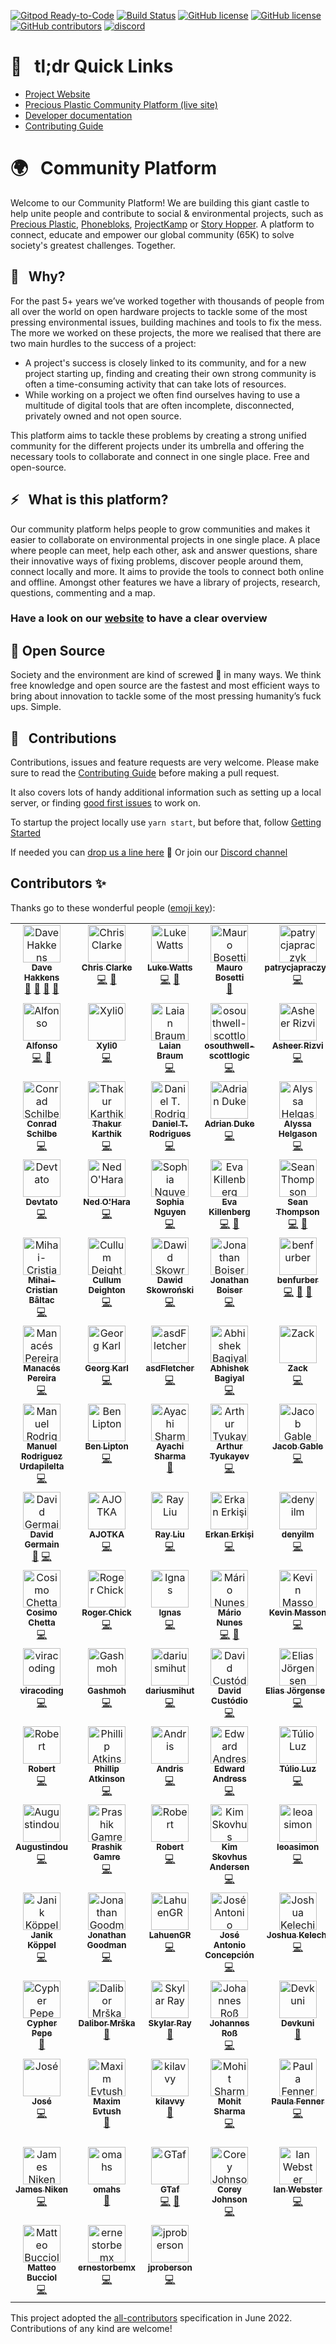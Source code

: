[![Gitpod Ready-to-Code](https://img.shields.io/badge/Gitpod-Ready--to--Code-blue?logo=gitpod)](https://gitpod.io/from-referrer/)
[![Build Status](https://circleci.com/gh/ONEARMY/community-platform/tree/master.svg?style=shield)](https://app.circleci.com/pipelines/github/ONEARMY/community-platform?branch=master)
[![GitHub license](https://badgen.net/github/license/ONEARMY/community-platform)](https://github.com/ONEARMY/community-platform/blob/master/LICENSE)
[![GitHub license](https://badgen.net/github/tag/ONEARMY/community-platform)](https://github.com/ONEARMY/community-platform/blob/master/LICENSE)
[![GitHub contributors](https://img.shields.io/github/contributors/ONEARMY/community-platform)](https://github.com/ONEARMY/community-platform/graphs/contributors/)
[![discord](https://badges.aleen42.com/src/discord.svg)](https://discord.gg/gJ7Yyk4)

# 🔗 &nbsp; tl;dr Quick Links

- [Project Website](https://platform.onearmy.earth)
- [Precious Plastic Community Platform (live site)](http://community.preciousplastic.com/)
- [Developer documentation](https://onearmy.github.io/community-platform/)
- [Contributing Guide](/CONTRIBUTING.md)

# 🌍 &nbsp; Community Platform

Welcome to our Community Platform!
We are building this giant castle to help unite people and contribute to social & environmental projects, such as [Precious Plastic](https://preciousplastic.com), [Phonebloks](https://phonebloks.com/), [ProjectKamp](https://projectkamp.com/) or [Story Hopper](https://story-hopper.com/). A platform to connect, educate and empower our global community (65K) to solve society's greatest challenges. Together.

## 👀 &nbsp; Why?

For the past 5+ years we’ve worked together with thousands of people from all over the world on open hardware projects to tackle some of the most pressing environmental issues, building machines and tools to fix the mess. The more we worked on these projects, the more we realised that there are two main hurdles to the success of a project:

- A project's success is closely linked to its community, and for a new project starting up, finding and creating their own strong community is often a time-consuming activity that can take lots of resources.
- While working on a project we often find ourselves having to use a multitude of digital tools that are often incomplete, disconnected, privately owned and not open source.

This platform aims to tackle these problems by creating a strong unified community for the different projects under its umbrella and offering the necessary tools to collaborate and connect in one single place. Free and open-source.

## ⚡️ &nbsp; What is this platform?

Our community platform helps people to grow communities and makes it easier to collaborate on environmental projects in one single place. A place where people can meet, help each other, ask and answer questions, share their innovative ways of fixing problems, discover people around them, connect locally and more. It aims to provide the tools to connect both online and offline. Amongst other features we have a library of projects, research, questions, commenting and a map.

### Have a look on our [website](https://platform.onearmy.earth) to have a clear overview

## 👐 Open Source

Society and the environment are kind of screwed 💩 in many ways. We think free knowledge and open source are the fastest and most efficient ways to bring about innovation to tackle some of the most pressing humanity’s fuck ups. Simple.

## 🤝 &nbsp; Contributions

Contributions, issues and feature requests are very welcome.
Please make sure to read the [Contributing Guide](/CONTRIBUTING.md) before making a pull request.

It also covers lots of handy additional information such as setting up a local server, or finding [good first issues](https://github.com/ONEARMY/community-platform/issues?q=is%3Aissue+is%3Aopen+label%3A%22Good+first+issue%22) to work on.

To startup the project locally use `yarn start`, but before that, follow [Getting Started](/docs/supabase.md)

If needed you can [drop us a line here](mailto:platform@onearmy.earth?subject=contact%20from%20github) 👋
Or join our [Discord channel](https://discord.gg/gJ7Yyk4)

## Contributors ✨

Thanks go to these wonderful people ([emoji key](https://allcontributors.org/docs/en/emoji-key)):

<!--- spell-checker: disable --->
<!-- ALL-CONTRIBUTORS-LIST:START - Do not remove or modify this section -->
<!-- prettier-ignore-start -->
<!-- markdownlint-disable -->
<table>
  <tbody>
    <tr>
      <td align="center" valign="top" width="14.28%"><a href="http://davehakkens.nl"><img src="https://avatars.githubusercontent.com/u/13672737?v=4?s=60" width="60px;" alt="Dave Hakkens"/><br /><sub><b>Dave Hakkens</b></sub></a><br /><a href="#design-davehakkens" title="Design">🎨</a> <a href="#ideas-davehakkens" title="Ideas, Planning, & Feedback">🤔</a> <a href="#projectManagement-davehakkens" title="Project Management">📆</a> <a href="[💪]("Maintainer")," title="Maintainer">💪</a></td>
      <td align="center" valign="top" width="14.28%"><a href="https://c2dev.co.uk/"><img src="https://avatars.githubusercontent.com/u/10515065?v=4?s=60" width="60px;" alt="Chris Clarke"/><br /><sub><b>Chris Clarke</b></sub></a><br /><a href="https://github.com/ONEARMY/community-platform/commits?author=chrismclarke" title="Code">💻</a> <a href="[💪]("Maintainer")," title="Maintainer">💪</a></td>
      <td align="center" valign="top" width="14.28%"><a href="https://thisis.la/"><img src="https://avatars.githubusercontent.com/u/472589?v=4?s=60" width="60px;" alt="Luke Watts"/><br /><sub><b>Luke Watts</b></sub></a><br /><a href="https://github.com/ONEARMY/community-platform/commits?author=thisislawatts" title="Code">💻</a> <a href="[💪]("Maintainer")," title="Maintainer">💪</a></td>
      <td align="center" valign="top" width="14.28%"><a href="https://github.com/amuroBosetti"><img src="https://avatars.githubusercontent.com/u/46928545?v=4?s=60" width="60px;" alt="Mauro Bosetti"/><br /><sub><b>Mauro Bosetti</b></sub></a><br /><a href="https://github.com/ONEARMY/community-platform/commits?author=amuroBosetti" title="Documentation">📖</a></td>
      <td align="center" valign="top" width="14.28%"><a href="https://github.com/patrycjapraczyk"><img src="https://avatars.githubusercontent.com/u/35103888?v=4?s=60" width="60px;" alt="patrycjapraczyk"/><br /><sub><b>patrycjapraczyk</b></sub></a><br /><a href="https://github.com/ONEARMY/community-platform/commits?author=patrycjapraczyk" title="Code">💻</a></td>
      <td align="center" valign="top" width="14.28%"><a href="https://tedspare.com"><img src="https://avatars.githubusercontent.com/u/36117635?v=4?s=60" width="60px;" alt="Ted Spare"/><br /><sub><b>Ted Spare</b></sub></a><br /><a href="https://github.com/ONEARMY/community-platform/commits?author=tedspare" title="Code">💻</a></td>
      <td align="center" valign="top" width="14.28%"><a href="https://www.linkedin.com/in/eliasvelardez"><img src="https://avatars.githubusercontent.com/u/40184787?v=4?s=60" width="60px;" alt="Elias Velardez"/><br /><sub><b>Elias Velardez</b></sub></a><br /><a href="https://github.com/ONEARMY/community-platform/commits?author=eliasvelardezft" title="Code">💻</a></td>
    </tr>
    <tr>
      <td align="center" valign="top" width="14.28%"><a href="https://github.com/AlfonsoGhislieri"><img src="https://avatars.githubusercontent.com/u/652368?v=4?s=60" width="60px;" alt="Alfonso"/><br /><sub><b>Alfonso</b></sub></a><br /><a href="https://github.com/ONEARMY/community-platform/commits?author=AlfonsoGhislieri" title="Code">💻</a> <a href="[💪]("Maintainer")," title="Maintainer">💪</a></td>
      <td align="center" valign="top" width="14.28%"><a href="https://github.com/Xyli0"><img src="https://avatars.githubusercontent.com/u/10441748?v=4?s=60" width="60px;" alt="Xyli0"/><br /><sub><b>Xyli0</b></sub></a><br /><a href="https://github.com/ONEARMY/community-platform/commits?author=Xyli0" title="Code">💻</a></td>
      <td align="center" valign="top" width="14.28%"><a href="http://www.linkedin.com/in/laianbraum"><img src="https://avatars.githubusercontent.com/u/61033391?v=4?s=60" width="60px;" alt="Laian Braum"/><br /><sub><b>Laian Braum</b></sub></a><br /><a href="https://github.com/ONEARMY/community-platform/commits?author=laianbraum" title="Code">💻</a></td>
      <td align="center" valign="top" width="14.28%"><a href="https://github.com/osouthwell-scottlogic"><img src="https://avatars.githubusercontent.com/u/98388720?v=4?s=60" width="60px;" alt="osouthwell-scottlogic"/><br /><sub><b>osouthwell-scottlogic</b></sub></a><br /><a href="https://github.com/ONEARMY/community-platform/commits?author=osouthwell-scottlogic" title="Code">💻</a></td>
      <td align="center" valign="top" width="14.28%"><a href="http://asheerrizvi.com"><img src="https://avatars.githubusercontent.com/u/17976252?v=4?s=60" width="60px;" alt="Asheer Rizvi"/><br /><sub><b>Asheer Rizvi</b></sub></a><br /><a href="https://github.com/ONEARMY/community-platform/commits?author=asheerrizvi" title="Code">💻</a></td>
      <td align="center" valign="top" width="14.28%"><a href="https://franknoirot.co"><img src="https://avatars.githubusercontent.com/u/23481541?v=4?s=60" width="60px;" alt="Frank Noirot"/><br /><sub><b>Frank Noirot</b></sub></a><br /><a href="#design-franknoirot" title="Design">🎨</a></td>
      <td align="center" valign="top" width="14.28%"><a href="https://github.com/LucasGabrielBecker"><img src="https://avatars.githubusercontent.com/u/48301172?v=4?s=60" width="60px;" alt="Lucas Becker "/><br /><sub><b>Lucas Becker </b></sub></a><br /><a href="https://github.com/ONEARMY/community-platform/commits?author=LucasGabrielBecker" title="Code">💻</a></td>
    </tr>
    <tr>
      <td align="center" valign="top" width="14.28%"><a href="https://github.com/cschilbe"><img src="https://avatars.githubusercontent.com/u/485557?v=4?s=60" width="60px;" alt="Conrad Schilbe"/><br /><sub><b>Conrad Schilbe</b></sub></a><br /><a href="https://github.com/ONEARMY/community-platform/commits?author=cschilbe" title="Code">💻</a></td>
      <td align="center" valign="top" width="14.28%"><a href="https://github.com/ThakurKarthik"><img src="https://avatars.githubusercontent.com/u/26309938?v=4?s=60" width="60px;" alt="Thakur Karthik"/><br /><sub><b>Thakur Karthik</b></sub></a><br /><a href="https://github.com/ONEARMY/community-platform/commits?author=ThakurKarthik" title="Code">💻</a></td>
      <td align="center" valign="top" width="14.28%"><a href="https://www.linkedin.com/in/danitrod/"><img src="https://avatars.githubusercontent.com/u/45438149?v=4?s=60" width="60px;" alt="Daniel T. Rodrigues"/><br /><sub><b>Daniel T. Rodrigues</b></sub></a><br /><a href="https://github.com/ONEARMY/community-platform/commits?author=danitrod" title="Code">💻</a></td>
      <td align="center" valign="top" width="14.28%"><a href="https://github.com/adrianduke"><img src="https://avatars.githubusercontent.com/u/711058?v=4?s=60" width="60px;" alt="Adrian Duke"/><br /><sub><b>Adrian Duke</b></sub></a><br /><a href="https://github.com/ONEARMY/community-platform/commits?author=adrianduke" title="Code">💻</a></td>
      <td align="center" valign="top" width="14.28%"><a href="https://github.com/missalyss"><img src="https://avatars.githubusercontent.com/u/19866110?v=4?s=60" width="60px;" alt="Alyssa Helgason"/><br /><sub><b>Alyssa Helgason</b></sub></a><br /><a href="https://github.com/ONEARMY/community-platform/commits?author=missalyss" title="Code">💻</a></td>
      <td align="center" valign="top" width="14.28%"><a href="https://github.com/Kiebert"><img src="https://avatars.githubusercontent.com/u/3414938?v=4?s=60" width="60px;" alt="Kieb"/><br /><sub><b>Kieb</b></sub></a><br /><a href="https://github.com/ONEARMY/community-platform/commits?author=Kiebert" title="Code">💻</a></td>
      <td align="center" valign="top" width="14.28%"><a href="https://github.com/Sc4ramouche"><img src="https://avatars.githubusercontent.com/u/25829136?v=4?s=60" width="60px;" alt="Kovechenkov Vladislav"/><br /><sub><b>Kovechenkov Vladislav</b></sub></a><br /><a href="https://github.com/ONEARMY/community-platform/commits?author=Sc4ramouche" title="Code">💻</a></td>
    </tr>
    <tr>
      <td align="center" valign="top" width="14.28%"><a href="http://devtato.com"><img src="https://avatars.githubusercontent.com/u/4504330?v=4?s=60" width="60px;" alt="Devtato"/><br /><sub><b>Devtato</b></sub></a><br /><a href="https://github.com/ONEARMY/community-platform/commits?author=cerkiewny" title="Code">💻</a></td>
      <td align="center" valign="top" width="14.28%"><a href="https://github.com/NoHara42"><img src="https://avatars.githubusercontent.com/u/43496778?v=4?s=60" width="60px;" alt="Ned O'Hara"/><br /><sub><b>Ned O'Hara</b></sub></a><br /><a href="https://github.com/ONEARMY/community-platform/commits?author=NoHara42" title="Code">💻</a></td>
      <td align="center" valign="top" width="14.28%"><a href="https://github.com/SophXN"><img src="https://avatars.githubusercontent.com/u/80185757?v=4?s=60" width="60px;" alt="Sophia Nguyen"/><br /><sub><b>Sophia Nguyen</b></sub></a><br /><a href="https://github.com/ONEARMY/community-platform/commits?author=SophXN" title="Code">💻</a></td>
      <td align="center" valign="top" width="14.28%"><a href="https://www.evakillenberg.com"><img src="https://avatars.githubusercontent.com/u/37253846?v=4?s=60" width="60px;" alt="Eva Killenberg"/><br /><sub><b>Eva Killenberg</b></sub></a><br /><a href="https://github.com/ONEARMY/community-platform/commits?author=evakill" title="Code">💻</a> <a href="[💪]("Maintainer")," title="Maintainer">💪</a></td>
      <td align="center" valign="top" width="14.28%"><a href="https://speckledbanana.com"><img src="https://avatars.githubusercontent.com/u/80723794?v=4?s=60" width="60px;" alt="Sean Thompson"/><br /><sub><b>Sean Thompson</b></sub></a><br /><a href="https://github.com/ONEARMY/community-platform/commits?author=iSCJT" title="Code">💻</a> <a href="[💪]("Maintainer")," title="Maintainer">💪</a></td>
      <td align="center" valign="top" width="14.28%"><a href="https://github.com/NguyenVanDo51"><img src="https://avatars.githubusercontent.com/u/30190734?v=4?s=60" width="60px;" alt="Nguyễn Văn Đỏ"/><br /><sub><b>Nguyễn Văn Đỏ</b></sub></a><br /><a href="https://github.com/ONEARMY/community-platform/commits?author=NguyenVanDo51" title="Code">💻</a></td>
      <td align="center" valign="top" width="14.28%"><a href="https://kungraseri.dev"><img src="https://avatars.githubusercontent.com/u/1054240?v=4?s=60" width="60px;" alt="KungRaseri"/><br /><sub><b>KungRaseri</b></sub></a><br /><a href="https://github.com/ONEARMY/community-platform/commits?author=KungRaseri" title="Documentation">📖</a></td>
    </tr>
    <tr>
      <td align="center" valign="top" width="14.28%"><a href="https://github.com/BaltacMihai"><img src="https://avatars.githubusercontent.com/u/72079422?v=4?s=60" width="60px;" alt="Mihai-Cristian Bâltac"/><br /><sub><b>Mihai-Cristian Bâltac</b></sub></a><br /><a href="https://github.com/ONEARMY/community-platform/commits?author=BaltacMihai" title="Code">💻</a></td>
      <td align="center" valign="top" width="14.28%"><a href="https://github.com/CDeighton"><img src="https://avatars.githubusercontent.com/u/13475443?v=4?s=60" width="60px;" alt="Cullum Deighton"/><br /><sub><b>Cullum Deighton</b></sub></a><br /><a href="https://github.com/ONEARMY/community-platform/commits?author=CDeighton" title="Code">💻</a></td>
      <td align="center" valign="top" width="14.28%"><a href="https://github.com/d-skowronski"><img src="https://avatars.githubusercontent.com/u/98740166?v=4?s=60" width="60px;" alt="Dawid Skowroński"/><br /><sub><b>Dawid Skowroński</b></sub></a><br /><a href="https://github.com/ONEARMY/community-platform/commits?author=d-skowronski" title="Code">💻</a></td>
      <td align="center" valign="top" width="14.28%"><a href="http://jonboiser.com"><img src="https://avatars.githubusercontent.com/u/10248067?v=4?s=60" width="60px;" alt="Jonathan Boiser"/><br /><sub><b>Jonathan Boiser</b></sub></a><br /><a href="https://github.com/ONEARMY/community-platform/commits?author=jonboiser" title="Code">💻</a></td>
      <td align="center" valign="top" width="14.28%"><a href="https://github.com/benfurber"><img src="https://avatars.githubusercontent.com/u/16688508?v=4?s=60" width="60px;" alt="benfurber"/><br /><sub><b>benfurber</b></sub></a><br /><a href="https://github.com/ONEARMY/community-platform/commits?author=benfurber" title="Code">💻</a> <a href="[💪]("Maintainer")," title="Maintainer">💪</a> <a href="https://github.com/ONEARMY/community-platform/commits?author=benfurber" title="Documentation">📖</a></td>
      <td align="center" valign="top" width="14.28%"><a href="https://github.com/AlimurtuzaCodes"><img src="https://avatars.githubusercontent.com/u/88965204?v=4?s=60" width="60px;" alt="Alimurtuza"/><br /><sub><b>Alimurtuza</b></sub></a><br /><a href="https://github.com/ONEARMY/community-platform/commits?author=AlimurtuzaCodes" title="Code">💻</a></td>
      <td align="center" valign="top" width="14.28%"><a href="https://github.com/AliAbuSalam"><img src="https://avatars.githubusercontent.com/u/17426615?v=4?s=60" width="60px;" alt="Askell"/><br /><sub><b>Askell</b></sub></a><br /><a href="https://github.com/ONEARMY/community-platform/commits?author=AliAbuSalam" title="Code">💻</a></td>
    </tr>
    <tr>
      <td align="center" valign="top" width="14.28%"><a href="https://linkedin.com/in/manacesneto"><img src="https://avatars.githubusercontent.com/u/8915867?v=4?s=60" width="60px;" alt="Manacés Pereira"/><br /><sub><b>Manacés Pereira</b></sub></a><br /><a href="https://github.com/ONEARMY/community-platform/commits?author=manacespereira" title="Code">💻</a></td>
      <td align="center" valign="top" width="14.28%"><a href="https://github.com/5niperspider"><img src="https://avatars.githubusercontent.com/u/62932392?v=4?s=60" width="60px;" alt="Georg Karl"/><br /><sub><b>Georg Karl</b></sub></a><br /><a href="https://github.com/ONEARMY/community-platform/commits?author=5niperspider" title="Code">💻</a></td>
      <td align="center" valign="top" width="14.28%"><a href="https://www.linkedin.com/in/fletcher-larue/"><img src="https://avatars.githubusercontent.com/u/42685363?v=4?s=60" width="60px;" alt="asdFletcher"/><br /><sub><b>asdFletcher</b></sub></a><br /><a href="https://github.com/ONEARMY/community-platform/commits?author=asdFletcher" title="Code">💻</a></td>
      <td align="center" valign="top" width="14.28%"><a href="https://github.com/bagiyal"><img src="https://avatars.githubusercontent.com/u/63339447?v=4?s=60" width="60px;" alt="Abhishek Bagiyal"/><br /><sub><b>Abhishek Bagiyal</b></sub></a><br /><a href="https://github.com/ONEARMY/community-platform/commits?author=bagiyal" title="Code">💻</a></td>
      <td align="center" valign="top" width="14.28%"><a href="https://github.com/CrowsVeldt"><img src="https://avatars.githubusercontent.com/u/8883408?v=4?s=60" width="60px;" alt="Zack"/><br /><sub><b>Zack</b></sub></a><br /><a href="https://github.com/ONEARMY/community-platform/commits?author=CrowsVeldt" title="Code">💻</a></td>
      <td align="center" valign="top" width="14.28%"><a href="https://careers.bol.com/"><img src="https://avatars.githubusercontent.com/u/1822855?v=4?s=60" width="60px;" alt="Bart Enkelaar"/><br /><sub><b>Bart Enkelaar</b></sub></a><br /><a href="https://github.com/ONEARMY/community-platform/commits?author=benkelaar" title="Code">💻</a></td>
      <td align="center" valign="top" width="14.28%"><a href="https://github.com/laviodias"><img src="https://avatars.githubusercontent.com/u/44332001?v=4?s=60" width="60px;" alt="Lávio Vale"/><br /><sub><b>Lávio Vale</b></sub></a><br /><a href="https://github.com/ONEARMY/community-platform/commits?author=laviodias" title="Code">💻</a></td>
    </tr>
    <tr>
      <td align="center" valign="top" width="14.28%"><a href="https://github.com/manuelrurda"><img src="https://avatars.githubusercontent.com/u/62727899?v=4?s=60" width="60px;" alt="Manuel Rodriguez Urdapilelta"/><br /><sub><b>Manuel Rodriguez Urdapilelta</b></sub></a><br /><a href="https://github.com/ONEARMY/community-platform/commits?author=manuelrurda" title="Code">💻</a></td>
      <td align="center" valign="top" width="14.28%"><a href="https://github.com/LiptonB"><img src="https://avatars.githubusercontent.com/u/467965?v=4?s=60" width="60px;" alt="Ben Lipton"/><br /><sub><b>Ben Lipton</b></sub></a><br /><a href="https://github.com/ONEARMY/community-platform/commits?author=LiptonB" title="Code">💻</a></td>
      <td align="center" valign="top" width="14.28%"><a href="https://github.com/ayachish"><img src="https://avatars.githubusercontent.com/u/102033230?v=4?s=60" width="60px;" alt="Ayachi Sharma"/><br /><sub><b>Ayachi Sharma</b></sub></a><br /><a href="https://github.com/ONEARMY/community-platform/commits?author=ayachish" title="Documentation">📖</a></td>
      <td align="center" valign="top" width="14.28%"><a href="https://tyukayev.com"><img src="https://avatars.githubusercontent.com/u/9029936?v=4?s=60" width="60px;" alt="Arthur Tyukayev"/><br /><sub><b>Arthur Tyukayev</b></sub></a><br /><a href="https://github.com/ONEARMY/community-platform/commits?author=arthurtyukayev" title="Code">💻</a></td>
      <td align="center" valign="top" width="14.28%"><a href="https://github.com/jgable"><img src="https://avatars.githubusercontent.com/u/164497?v=4?s=60" width="60px;" alt="Jacob Gable"/><br /><sub><b>Jacob Gable</b></sub></a><br /><a href="https://github.com/ONEARMY/community-platform/commits?author=jgable" title="Code">💻</a></td>
      <td align="center" valign="top" width="14.28%"><a href="https://beemargarida.github.io"><img src="https://avatars.githubusercontent.com/u/25725586?v=4?s=60" width="60px;" alt="Ana Margarida Silva"/><br /><sub><b>Ana Margarida Silva</b></sub></a><br /><a href="https://github.com/ONEARMY/community-platform/commits?author=BeeMargarida" title="Code">💻</a></td>
      <td align="center" valign="top" width="14.28%"><a href="https://github.com/cjh1212"><img src="https://avatars.githubusercontent.com/u/45911291?v=4?s=60" width="60px;" alt="cjh1212"/><br /><sub><b>cjh1212</b></sub></a><br /><a href="https://github.com/ONEARMY/community-platform/commits?author=cjh1212" title="Code">💻</a></td>
    </tr>
    <tr>
      <td align="center" valign="top" width="14.28%"><a href="https://pizzaisdavid.medium.com/"><img src="https://avatars.githubusercontent.com/u/4391884?v=4?s=60" width="60px;" alt="David Germain"/><br /><sub><b>David Germain</b></sub></a><br /><a href="https://github.com/ONEARMY/community-platform/commits?author=pizzaisdavid" title="Documentation">📖</a> <a href="https://github.com/ONEARMY/community-platform/commits?author=pizzaisdavid" title="Code">💻</a></td>
      <td align="center" valign="top" width="14.28%"><a href="http://ajotka.com"><img src="https://avatars.githubusercontent.com/u/15144546?v=4?s=60" width="60px;" alt="AJOTKA"/><br /><sub><b>AJOTKA</b></sub></a><br /><a href="https://github.com/ONEARMY/community-platform/commits?author=ajotka" title="Code">💻</a></td>
      <td align="center" valign="top" width="14.28%"><a href="http://rayliu.me"><img src="https://avatars.githubusercontent.com/u/17478640?v=4?s=60" width="60px;" alt="Ray Liu"/><br /><sub><b>Ray Liu</b></sub></a><br /><a href="https://github.com/ONEARMY/community-platform/commits?author=CheRayLiu" title="Code">💻</a></td>
      <td align="center" valign="top" width="14.28%"><a href="http://erkanerkisi.github.io"><img src="https://avatars.githubusercontent.com/u/22741824?v=4?s=60" width="60px;" alt="Erkan Erkişi"/><br /><sub><b>Erkan Erkişi</b></sub></a><br /><a href="https://github.com/ONEARMY/community-platform/commits?author=Erkanerkisi" title="Code">💻</a></td>
      <td align="center" valign="top" width="14.28%"><a href="https://github.com/denyilm"><img src="https://avatars.githubusercontent.com/u/65300462?v=4?s=60" width="60px;" alt="denyilm"/><br /><sub><b>denyilm</b></sub></a><br /><a href="https://github.com/ONEARMY/community-platform/commits?author=denyilm" title="Code">💻</a></td>
      <td align="center" valign="top" width="14.28%"><a href="https://github.com/zweertsk"><img src="https://avatars.githubusercontent.com/u/131855633?v=4?s=60" width="60px;" alt="Koen"/><br /><sub><b>Koen</b></sub></a><br /><a href="https://github.com/ONEARMY/community-platform/commits?author=zweertsk" title="Code">💻</a></td>
      <td align="center" valign="top" width="14.28%"><a href="https://github.com/goratt12"><img src="https://avatars.githubusercontent.com/u/23094928?v=4?s=60" width="60px;" alt="Guy Ribak"/><br /><sub><b>Guy Ribak</b></sub></a><br /><a href="https://github.com/ONEARMY/community-platform/commits?author=goratt12" title="Code">💻</a></td>
    </tr>
    <tr>
      <td align="center" valign="top" width="14.28%"><a href="https://github.com/onim-at"><img src="https://avatars.githubusercontent.com/u/45094836?v=4?s=60" width="60px;" alt="Cosimo Chetta"/><br /><sub><b>Cosimo Chetta</b></sub></a><br /><a href="https://github.com/ONEARMY/community-platform/commits?author=onim-at" title="Code">💻</a></td>
      <td align="center" valign="top" width="14.28%"><a href="http://uk.linkedin.com/in/rogerchick"><img src="https://avatars.githubusercontent.com/u/555883?v=4?s=60" width="60px;" alt="Roger Chick"/><br /><sub><b>Roger Chick</b></sub></a><br /><a href="https://github.com/ONEARMY/community-platform/commits?author=rchick" title="Code">💻</a></td>
      <td align="center" valign="top" width="14.28%"><a href="http://ignasplace.com"><img src="https://avatars.githubusercontent.com/u/76262712?v=4?s=60" width="60px;" alt="Ignas"/><br /><sub><b>Ignas</b></sub></a><br /><a href="https://github.com/ONEARMY/community-platform/commits?author=IgnasPlace" title="Code">💻</a></td>
      <td align="center" valign="top" width="14.28%"><a href="https://github.com/mariojsnunes"><img src="https://avatars.githubusercontent.com/u/8073622?v=4?s=60" width="60px;" alt="Mário Nunes"/><br /><sub><b>Mário Nunes</b></sub></a><br /><a href="https://github.com/ONEARMY/community-platform/commits?author=mariojsnunes" title="Code">💻</a> <a href="[💪]("Maintainer")," title="Maintainer">💪</a></td>
      <td align="center" valign="top" width="14.28%"><a href="https://github.com/oktomus"><img src="https://avatars.githubusercontent.com/u/4656466?v=4?s=60" width="60px;" alt="Kevin Masson"/><br /><sub><b>Kevin Masson</b></sub></a><br /><a href="https://github.com/ONEARMY/community-platform/commits?author=oktomus" title="Code">💻</a></td>
      <td align="center" valign="top" width="14.28%"><a href="https://www.darigovresearch.com/"><img src="https://avatars.githubusercontent.com/u/30328618?v=4?s=60" width="60px;" alt="Darigov Research"/><br /><sub><b>Darigov Research</b></sub></a><br /><a href="https://github.com/ONEARMY/community-platform/commits?author=darigovresearch" title="Documentation">📖</a></td>
      <td align="center" valign="top" width="14.28%"><a href="http://cs.mcgill.ca/~zdouce"><img src="https://avatars.githubusercontent.com/u/21955868?v=4?s=60" width="60px;" alt="Zachary Doucet"/><br /><sub><b>Zachary Doucet</b></sub></a><br /><a href="https://github.com/ONEARMY/community-platform/commits?author=Shamauk" title="Code">💻</a></td>
    </tr>
    <tr>
      <td align="center" valign="top" width="14.28%"><a href="https://github.com/viracoding"><img src="https://avatars.githubusercontent.com/u/20618068?v=4?s=60" width="60px;" alt="viracoding"/><br /><sub><b>viracoding</b></sub></a><br /><a href="https://github.com/ONEARMY/community-platform/commits?author=viracoding" title="Code">💻</a></td>
      <td align="center" valign="top" width="14.28%"><a href="https://github.com/Gashmoh"><img src="https://avatars.githubusercontent.com/u/24207256?v=4?s=60" width="60px;" alt="Gashmoh"/><br /><sub><b>Gashmoh</b></sub></a><br /><a href="https://github.com/ONEARMY/community-platform/commits?author=Gashmoh" title="Code">💻</a></td>
      <td align="center" valign="top" width="14.28%"><a href="https://github.com/dariusmihut"><img src="https://avatars.githubusercontent.com/u/7417010?v=4?s=60" width="60px;" alt="dariusmihut"/><br /><sub><b>dariusmihut</b></sub></a><br /><a href="https://github.com/ONEARMY/community-platform/commits?author=dariusmihut" title="Code">💻</a></td>
      <td align="center" valign="top" width="14.28%"><a href="https://github.com/dcustodio"><img src="https://avatars.githubusercontent.com/u/2907004?v=4?s=60" width="60px;" alt="David Custódio"/><br /><sub><b>David Custódio</b></sub></a><br /><a href="https://github.com/ONEARMY/community-platform/commits?author=dcustodio" title="Code">💻</a></td>
      <td align="center" valign="top" width="14.28%"><a href="https://www.eliasjorgensen.se"><img src="https://avatars.githubusercontent.com/u/63782477?v=4?s=60" width="60px;" alt="Elias Jörgensen"/><br /><sub><b>Elias Jörgensen</b></sub></a><br /><a href="https://github.com/ONEARMY/community-platform/commits?author=saile515" title="Code">💻</a></td>
      <td align="center" valign="top" width="14.28%"><a href="http://www.jagan-chary.com"><img src="https://avatars.githubusercontent.com/u/26999371?v=4?s=60" width="60px;" alt="devChary"/><br /><sub><b>devChary</b></sub></a><br /><a href="https://github.com/ONEARMY/community-platform/commits?author=devChary" title="Code">💻</a></td>
      <td align="center" valign="top" width="14.28%"><a href="https://github.com/paposeco"><img src="https://avatars.githubusercontent.com/u/13892562?v=4?s=60" width="60px;" alt="Fabi"/><br /><sub><b>Fabi</b></sub></a><br /><a href="https://github.com/ONEARMY/community-platform/commits?author=paposeco" title="Code">💻</a></td>
    </tr>
    <tr>
      <td align="center" valign="top" width="14.28%"><a href="https://github.com/Robert-LC"><img src="https://avatars.githubusercontent.com/u/72999492?v=4?s=60" width="60px;" alt="Robert"/><br /><sub><b>Robert</b></sub></a><br /><a href="https://github.com/ONEARMY/community-platform/commits?author=Robert-LC" title="Code">💻</a></td>
      <td align="center" valign="top" width="14.28%"><a href="https://github.com/phlapjack"><img src="https://avatars.githubusercontent.com/u/1590042?v=4?s=60" width="60px;" alt="Phillip Atkinson"/><br /><sub><b>Phillip Atkinson</b></sub></a><br /><a href="https://github.com/ONEARMY/community-platform/commits?author=phlapjack" title="Code">💻</a></td>
      <td align="center" valign="top" width="14.28%"><a href="http://agw.lv/"><img src="https://avatars.githubusercontent.com/u/6299387?v=4?s=60" width="60px;" alt="Andris"/><br /><sub><b>Andris</b></sub></a><br /><a href="https://github.com/ONEARMY/community-platform/commits?author=exabyssus" title="Code">💻</a></td>
      <td align="center" valign="top" width="14.28%"><a href="https://github.com/EdwardAndress"><img src="https://avatars.githubusercontent.com/u/7963978?v=4?s=60" width="60px;" alt="Edward Andress"/><br /><sub><b>Edward Andress</b></sub></a><br /><a href="https://github.com/ONEARMY/community-platform/commits?author=EdwardAndress" title="Code">💻</a></td>
      <td align="center" valign="top" width="14.28%"><a href="https://github.com/tuliobluz"><img src="https://avatars.githubusercontent.com/u/21323883?v=4?s=60" width="60px;" alt="Túlio Luz"/><br /><sub><b>Túlio Luz</b></sub></a><br /><a href="https://github.com/ONEARMY/community-platform/commits?author=tuliobluz" title="Code">💻</a></td>
      <td align="center" valign="top" width="14.28%"><a href="https://github.com/codisart"><img src="https://avatars.githubusercontent.com/u/1767237?v=4?s=60" width="60px;" alt="Louis"/><br /><sub><b>Louis</b></sub></a><br /><a href="https://github.com/ONEARMY/community-platform/commits?author=codisart" title="Code">💻</a></td>
      <td align="center" valign="top" width="14.28%"><a href="https://venugsportfolio.netlify.app/"><img src="https://avatars.githubusercontent.com/u/52736045?v=4?s=60" width="60px;" alt="Venu G Soganadgi"/><br /><sub><b>Venu G Soganadgi</b></sub></a><br /><a href="https://github.com/ONEARMY/community-platform/commits?author=V24039" title="Code">💻</a></td>
    </tr>
    <tr>
      <td align="center" valign="top" width="14.28%"><a href="https://github.com/Augustindou"><img src="https://avatars.githubusercontent.com/u/44368825?v=4?s=60" width="60px;" alt="Augustindou"/><br /><sub><b>Augustindou</b></sub></a><br /><a href="https://github.com/ONEARMY/community-platform/commits?author=Augustindou" title="Code">💻</a></td>
      <td align="center" valign="top" width="14.28%"><a href="https://prashikgamre.vercel.app/"><img src="https://avatars.githubusercontent.com/u/88095936?v=4?s=60" width="60px;" alt="Prashik Gamre"/><br /><sub><b>Prashik Gamre</b></sub></a><br /><a href="https://github.com/ONEARMY/community-platform/commits?author=prashik0202" title="Code">💻</a></td>
      <td align="center" valign="top" width="14.28%"><a href="https://github.com/simontree"><img src="https://avatars.githubusercontent.com/u/59532700?v=4?s=60" width="60px;" alt="Robert"/><br /><sub><b>Robert</b></sub></a><br /><a href="https://github.com/ONEARMY/community-platform/commits?author=simontree" title="Code">💻</a></td>
      <td align="center" valign="top" width="14.28%"><a href="https://github.com/kimskovhusandersen"><img src="https://avatars.githubusercontent.com/u/5513342?v=4?s=60" width="60px;" alt="Kim Skovhus Andersen"/><br /><sub><b>Kim Skovhus Andersen</b></sub></a><br /><a href="https://github.com/ONEARMY/community-platform/commits?author=kimskovhusandersen" title="Code">💻</a></td>
      <td align="center" valign="top" width="14.28%"><a href="https://github.com/leoasimon"><img src="https://avatars.githubusercontent.com/u/89898967?v=4?s=60" width="60px;" alt="leoasimon"/><br /><sub><b>leoasimon</b></sub></a><br /><a href="https://github.com/ONEARMY/community-platform/commits?author=leoasimon" title="Code">💻</a></td>
      <td align="center" valign="top" width="14.28%"><a href="https://lucaasrojas-portfolio.vercel.app/"><img src="https://avatars.githubusercontent.com/u/26610409?v=4?s=60" width="60px;" alt="Lucas Rojas"/><br /><sub><b>Lucas Rojas</b></sub></a><br /><a href="https://github.com/ONEARMY/community-platform/commits?author=lucaasrojas" title="Code">💻</a></td>
      <td align="center" valign="top" width="14.28%"><a href="http://luismgsantos.github.io"><img src="https://avatars.githubusercontent.com/u/13033016?v=4?s=60" width="60px;" alt="Luís Santos"/><br /><sub><b>Luís Santos</b></sub></a><br /><a href="https://github.com/ONEARMY/community-platform/commits?author=luismgsantos" title="Code">💻</a></td>
    </tr>
    <tr>
      <td align="center" valign="top" width="14.28%"><a href="https://github.com/koeppel"><img src="https://avatars.githubusercontent.com/u/12177323?v=4?s=60" width="60px;" alt="Janik Köppel"/><br /><sub><b>Janik Köppel</b></sub></a><br /><a href="https://github.com/ONEARMY/community-platform/commits?author=koeppel" title="Code">💻</a></td>
      <td align="center" valign="top" width="14.28%"><a href="https://github.com/Shalankwa"><img src="https://avatars.githubusercontent.com/u/31330598?v=4?s=60" width="60px;" alt="Jonathan Goodman"/><br /><sub><b>Jonathan Goodman</b></sub></a><br /><a href="https://github.com/ONEARMY/community-platform/commits?author=Shalankwa" title="Code">💻</a></td>
      <td align="center" valign="top" width="14.28%"><a href="https://github.com/LahuenGR"><img src="https://avatars.githubusercontent.com/u/101137877?v=4?s=60" width="60px;" alt="LahuenGR"/><br /><sub><b>LahuenGR</b></sub></a><br /><a href="https://github.com/ONEARMY/community-platform/commits?author=LahuenGR" title="Code">💻</a></td>
      <td align="center" valign="top" width="14.28%"><a href="https://github.com/JoseAConcepcion"><img src="https://avatars.githubusercontent.com/u/99701565?v=4?s=60" width="60px;" alt="José Antonio Concepción"/><br /><sub><b>José Antonio Concepción</b></sub></a><br /><a href="https://github.com/ONEARMY/community-platform/commits?author=JoseAConcepcion" title="Code">💻</a></td>
      <td align="center" valign="top" width="14.28%"><a href="https://github.com/jaykayudo"><img src="https://avatars.githubusercontent.com/u/58009744?v=4?s=60" width="60px;" alt="Joshua Kelechi"/><br /><sub><b>Joshua Kelechi</b></sub></a><br /><a href="https://github.com/ONEARMY/community-platform/commits?author=jaykayudo" title="Code">💻</a></td>
      <td align="center" valign="top" width="14.28%"><a href="https://github.com/mchen10"><img src="https://avatars.githubusercontent.com/u/16161485?v=4?s=60" width="60px;" alt="Michael Chen"/><br /><sub><b>Michael Chen</b></sub></a><br /><a href="https://github.com/ONEARMY/community-platform/commits?author=mchen10" title="Code">💻</a></td>
      <td align="center" valign="top" width="14.28%"><a href="https://github.com/motuz0001"><img src="https://avatars.githubusercontent.com/u/61076969?v=4?s=60" width="60px;" alt="Matúš Motyka"/><br /><sub><b>Matúš Motyka</b></sub></a><br /><a href="https://github.com/ONEARMY/community-platform/commits?author=motuz0001" title="Code">💻</a></td>
    </tr>
    <tr>
      <td align="center" valign="top" width="14.28%"><a href="https://github.com/cypherpepe"><img src="https://avatars.githubusercontent.com/u/125112044?v=4?s=60" width="60px;" alt="Cypher Pepe"/><br /><sub><b>Cypher Pepe</b></sub></a><br /><a href="https://github.com/ONEARMY/community-platform/commits?author=cypherpepe" title="Documentation">📖</a></td>
      <td align="center" valign="top" width="14.28%"><a href="https://www.behance.net/dalibormrska"><img src="https://avatars.githubusercontent.com/u/35503298?v=4?s=60" width="60px;" alt="Dalibor Mrška"/><br /><sub><b>Dalibor Mrška</b></sub></a><br /><a href="#design-dalibormrska" title="Design">🎨</a></td>
      <td align="center" valign="top" width="14.28%"><a href="https://github.com/sky-coderay"><img src="https://avatars.githubusercontent.com/u/137945430?v=4?s=60" width="60px;" alt="Skylar Ray"/><br /><sub><b>Skylar Ray</b></sub></a><br /><a href="https://github.com/ONEARMY/community-platform/commits?author=sky-coderay" title="Documentation">📖</a></td>
      <td align="center" valign="top" width="14.28%"><a href="http://johannesross.de"><img src="https://avatars.githubusercontent.com/u/74828657?v=4?s=60" width="60px;" alt="Johannes Roß"/><br /><sub><b>Johannes Roß</b></sub></a><br /><a href="https://github.com/ONEARMY/community-platform/commits?author=johannes-ross" title="Code">💻</a></td>
      <td align="center" valign="top" width="14.28%"><a href="https://github.com/detrina"><img src="https://avatars.githubusercontent.com/u/155117116?v=4?s=60" width="60px;" alt="Devkuni"/><br /><sub><b>Devkuni</b></sub></a><br /><a href="https://github.com/ONEARMY/community-platform/commits?author=detrina" title="Documentation">📖</a></td>
      <td align="center" valign="top" width="14.28%"><a href="https://github.com/Bilogweb3"><img src="https://avatars.githubusercontent.com/u/155262265?v=4?s=60" width="60px;" alt="Bilog WEB3"/><br /><sub><b>Bilog WEB3</b></sub></a><br /><a href="https://github.com/ONEARMY/community-platform/commits?author=Bilogweb3" title="Documentation">📖</a></td>
      <td align="center" valign="top" width="14.28%"><a href="https://github.com/ebradbury"><img src="https://avatars.githubusercontent.com/u/253679?v=4?s=60" width="60px;" alt="Elliot Bradbury"/><br /><sub><b>Elliot Bradbury</b></sub></a><br /><a href="https://github.com/ONEARMY/community-platform/commits?author=ebradbury" title="Code">💻</a></td>
    </tr>
    <tr>
      <td align="center" valign="top" width="14.28%"><a href="http://www.linkedin.com/in/joseh29"><img src="https://avatars.githubusercontent.com/u/70706814?v=4?s=60" width="60px;" alt="José"/><br /><sub><b>José</b></sub></a><br /><a href="https://github.com/ONEARMY/community-platform/commits?author=joseh29" title="Code">💻</a></td>
      <td align="center" valign="top" width="14.28%"><a href="https://github.com/maximevtush"><img src="https://avatars.githubusercontent.com/u/154841002?v=4?s=60" width="60px;" alt="Maxim Evtush"/><br /><sub><b>Maxim Evtush</b></sub></a><br /><a href="https://github.com/ONEARMY/community-platform/commits?author=maximevtush" title="Documentation">📖</a></td>
      <td align="center" valign="top" width="14.28%"><a href="https://github.com/kilavvy"><img src="https://avatars.githubusercontent.com/u/140459108?v=4?s=60" width="60px;" alt="kilavvy"/><br /><sub><b>kilavvy</b></sub></a><br /><a href="https://github.com/ONEARMY/community-platform/commits?author=kilavvy" title="Documentation">📖</a></td>
      <td align="center" valign="top" width="14.28%"><a href="https://github.com/mohitsharma23"><img src="https://avatars.githubusercontent.com/u/32203733?v=4?s=60" width="60px;" alt="Mohit Sharma"/><br /><sub><b>Mohit Sharma</b></sub></a><br /><a href="https://github.com/ONEARMY/community-platform/commits?author=mohitsharma23" title="Code">💻</a></td>
      <td align="center" valign="top" width="14.28%"><a href="https://github.com/paulaFenner"><img src="https://avatars.githubusercontent.com/u/18422622?v=4?s=60" width="60px;" alt="Paula Fenner"/><br /><sub><b>Paula Fenner</b></sub></a><br /><a href="https://github.com/ONEARMY/community-platform/commits?author=paulaFenner" title="Code">💻</a></td>
      <td align="center" valign="top" width="14.28%"><a href="http://ismaelabujadur.github.io"><img src="https://avatars.githubusercontent.com/u/112013216?v=4?s=60" width="60px;" alt="Ismael Abu-jadur Garcia"/><br /><sub><b>Ismael Abu-jadur Garcia</b></sub></a><br /><a href="https://github.com/ONEARMY/community-platform/commits?author=ismaelabujadur" title="Code">💻</a></td>
      <td align="center" valign="top" width="14.28%"><a href="https://nickthewilder.com"><img src="https://avatars.githubusercontent.com/u/38483425?v=4?s=60" width="60px;" alt="Nick Wilder"/><br /><sub><b>Nick Wilder</b></sub></a><br /><a href="https://github.com/ONEARMY/community-platform/commits?author=NickTheWilder" title="Code">💻</a></td>
    </tr>
    <tr>
      <td align="center" valign="top" width="14.28%"><a href="https://github.com/dizer-ti"><img src="https://avatars.githubusercontent.com/u/155266991?v=4?s=60" width="60px;" alt="James Niken"/><br /><sub><b>James Niken</b></sub></a><br /><a href="https://github.com/ONEARMY/community-platform/commits?author=dizer-ti" title="Code">💻</a></td>
      <td align="center" valign="top" width="14.28%"><a href="https://github.com/omahs"><img src="https://avatars.githubusercontent.com/u/73983677?v=4?s=60" width="60px;" alt="omahs"/><br /><sub><b>omahs</b></sub></a><br /><a href="https://github.com/ONEARMY/community-platform/commits?author=omahs" title="Documentation">📖</a></td>
      <td align="center" valign="top" width="14.28%"><a href="https://github.com/GTaf"><img src="https://avatars.githubusercontent.com/u/3484782?v=4?s=60" width="60px;" alt="GTaf"/><br /><sub><b>GTaf</b></sub></a><br /><a href="https://github.com/ONEARMY/community-platform/commits?author=GTaf" title="Code">💻</a> <a href="https://github.com/ONEARMY/community-platform/commits?author=GTaf" title="Documentation">📖</a></td>
      <td align="center" valign="top" width="14.28%"><a href="https://github.com/cajohn2757"><img src="https://avatars.githubusercontent.com/u/71300075?v=4?s=60" width="60px;" alt="Corey Johnson"/><br /><sub><b>Corey Johnson</b></sub></a><br /><a href="https://github.com/ONEARMY/community-platform/commits?author=cajohn2757" title="Code">💻</a></td>
      <td align="center" valign="top" width="14.28%"><a href="https://github.com/devianweb"><img src="https://avatars.githubusercontent.com/u/87659522?v=4?s=60" width="60px;" alt="Ian Webster"/><br /><sub><b>Ian Webster</b></sub></a><br /><a href="https://github.com/ONEARMY/community-platform/commits?author=devianweb" title="Code">💻</a></td>
      <td align="center" valign="top" width="14.28%"><a href="https://github.com/JCSergent"><img src="https://avatars.githubusercontent.com/u/34434102?v=4?s=60" width="60px;" alt="JC Sergent"/><br /><sub><b>JC Sergent</b></sub></a><br /><a href="https://github.com/ONEARMY/community-platform/commits?author=JCSergent" title="Code">💻</a></td>
      <td align="center" valign="top" width="14.28%"><a href="https://github.com/fel4-dev"><img src="https://avatars.githubusercontent.com/u/94372355?v=4?s=60" width="60px;" alt="Fel4"/><br /><sub><b>Fel4</b></sub></a><br /><a href="https://github.com/ONEARMY/community-platform/commits?author=fel4-dev" title="Code">💻</a></td>
    </tr>
    <tr>
      <td align="center" valign="top" width="14.28%"><a href="http://matteo.codes"><img src="https://avatars.githubusercontent.com/u/62759388?v=4?s=60" width="60px;" alt="Matteo Bucciol"/><br /><sub><b>Matteo Bucciol</b></sub></a><br /><a href="https://github.com/ONEARMY/community-platform/commits?author=matteobu" title="Code">💻</a></td>
      <td align="center" valign="top" width="14.28%"><a href="https://github.com/ernestorbemx"><img src="https://avatars.githubusercontent.com/u/204041962?v=4?s=60" width="60px;" alt="ernestorbemx"/><br /><sub><b>ernestorbemx</b></sub></a><br /><a href="https://github.com/ONEARMY/community-platform/commits?author=ernestorbemx" title="Code">💻</a></td>
      <td align="center" valign="top" width="14.28%"><a href="https://github.com/jproberson"><img src="https://avatars.githubusercontent.com/u/50461518?v=4?s=60" width="60px;" alt="jproberson"/><br /><sub><b>jproberson</b></sub></a><br /><a href="https://github.com/ONEARMY/community-platform/commits?author=jproberson" title="Code">💻</a></td>
    </tr>
  </tbody>
</table>

<!-- markdownlint-restore -->
<!-- prettier-ignore-end -->

<!-- ALL-CONTRIBUTORS-LIST:END -->
<!--- spell-checker: enable --->

This project adopted the [all-contributors](https://allcontributors.org) specification in June 2022.
Contributions of any kind are welcome!
